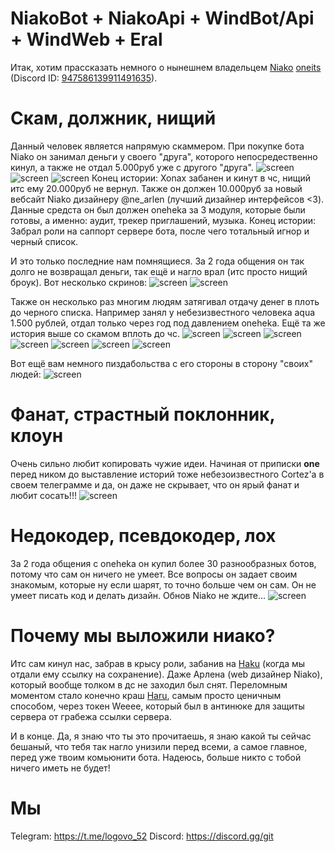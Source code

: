 # NiakoBot + NiakoApi + WindBot/Api + WindWeb + Eral
Итак, хотим прассказать немного о нынешнем владельцем [Niako](https://niako.life/) [oneits](https://github.com/oneitss) (Discord ID: [947586139911491635](https://discord.com/users/947586139911491635)). 

# Скам, должник, нищий
Данный человек является напрямую скаммером. При покупке бота Niako он занимал деньги у своего "друга", которого непосредественно кинул, а также не отдал 5.000руб уже с другого "друга".
![screen](https://raw.githubusercontent.com/oneweeee/Niako/refs/heads/main/assets/ScamToXonax1.jpg)
![screen](https://raw.githubusercontent.com/oneweeee/Niako/refs/heads/main/assets/ScamToXonax2.jpg)
![screen](https://raw.githubusercontent.com/oneweeee/Niako/refs/heads/main/assets/ScamToXonax3.jpg)
Конец истории: Xonax забанен и кинут в чс, нищий итс ему 20.000руб не вернул.
Также он должен 10.000руб за новый вебсайт Niako дизайнеру @ne_arlen (лучший дизайнер интерфейсов <3). Данные средста он был должен oneheka за 3 модуля, которые были готовы, а именно: аудит, трекер приглашений, музыка.
Конец истории: Забрал роли на саппорт сервере бота, после чего тотальный игнор и черный список.

И это только последние нам помнящиеся. За 2 года общения он так долго не возвращал деньги, так ещё и нагло врал (итс просто нищий броук). Вот несколько скринов:
![screen](https://raw.githubusercontent.com/oneweeee/Niako/refs/heads/main/assets/ScamToArlenrww1.jpg)
![screen](https://raw.githubusercontent.com/oneweeee/Niako/refs/heads/main/assets/ScamToArlenrww2.jpg)

Также он несколько раз многим людям затягивал отдачу денег в плоть до черного списка. Например занял у небезизвестного человека aqua 1.500 рублей, отдал только через год под давлением oneheka. Ещё та же история выше со скамом вплоть до чс.
![screen](https://raw.githubusercontent.com/oneweeee/Niako/refs/heads/main/assets/ScamToAqua1.png)
![screen](https://raw.githubusercontent.com/oneweeee/Niako/refs/heads/main/assets/ScamToAqua2.png)
![screen](https://raw.githubusercontent.com/oneweeee/Niako/refs/heads/main/assets/ScamToAqua3.png)
![screen](https://raw.githubusercontent.com/oneweeee/Niako/refs/heads/main/assets/ScamToAqua4.png)
![screen](https://raw.githubusercontent.com/oneweeee/Niako/refs/heads/main/assets/ScamToAqua5.png)
![screen](https://raw.githubusercontent.com/oneweeee/Niako/refs/heads/main/assets/ScamToAqua6.png)
![screen](https://raw.githubusercontent.com/oneweeee/Niako/refs/heads/main/assets/ScamToAqua7.png)

Вот ещё вам немного пиздабольства с его стороны в сторону "своих" людей:
![screen](https://raw.githubusercontent.com/oneweeee/Niako/refs/heads/main/assets/ScamToArlenrww3.jpg)

# Фанат, страстный поклонник, клоун
Очень сильно любит копировать чужие идеи. Начиная от приписки **one** перед ником до выставление историй тоже небезоизвестного Cortez'a в своем телеграмме и да, он даже не скрывает, что он ярый фанат и любит сосать!!!
![screen](https://raw.githubusercontent.com/oneweeee/Niako/refs/heads/main/assets/Fan.jpg)

# Недокодер, псевдокодер, лох
За 2 года общения с oneheka он купил более 30 разнообразных ботов, потому что сам он ничего не умеет. Все вопросы он задает своим знакомым, которые ну если шарят, то точно больше чем он сам. Он не умеет писать код и делать дизайн. Обнов Niako не ждите...
![screen](https://raw.githubusercontent.com/oneweeee/Niako/refs/heads/main/assets/ItsMem1.png)

# Почему мы выложили ниако?
Итс сам кинул нас, забрав в крысу роли, забанив на [Haku](https://discord.gg/haku) (когда мы отдали ему ссылку на сохранение). Даже Арлена (web дизайнер Niako), который вообще толком в дс не заходил был снят.
Переломным моментом стало конечно краш [Haru](https://discord.gg/kity), самым просто ценичным способом, через токен Weeee, который был в антинюке для защиты сервера от грабежа ссылки сервера.

И в конце. Да, я знаю что ты это прочитаешь, я знаю какой ты сейчас бешаный, что тебя так нагло унизили перед всеми, а самое главное, перед уже твоим комьюнити бота. Надеюсь, больше никто с тобой ничего иметь не будет!

# Мы
Telegram: https://t.me/logovo_52
Discord: https://discord.gg/git
